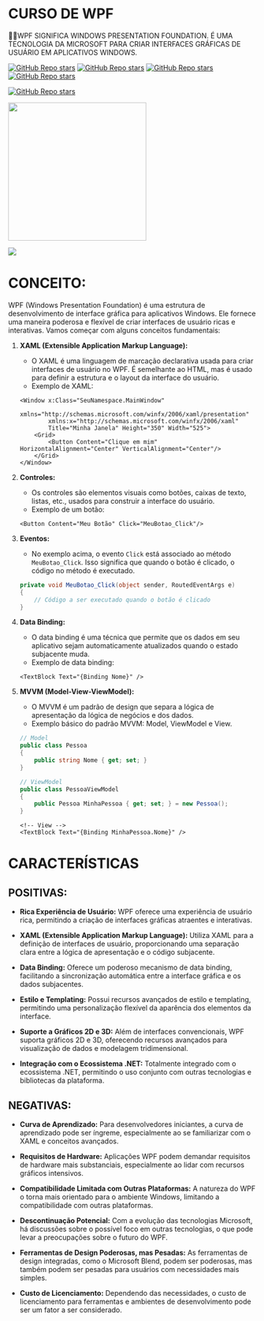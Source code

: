 # CURSO DE WPF
👨‍⚖️WPF SIGNIFICA WINDOWS PRESENTATION FOUNDATION. É UMA TECNOLOGIA DA MICROSOFT PARA CRIAR INTERFACES GRÁFICAS DE USUÁRIO EM APLICATIVOS WINDOWS.

[![GitHub Repo stars](https://img.shields.io/badge/VILHALVA-GITHUB-03A9F4?logo=github)](https://github.com/VILHALVA) 
[![GitHub Repo stars](https://img.shields.io/badge/VEJA%20OS-VIDEOS-03A9F4?logo=youtube)](https://www.youtube.com/@vilhalva100/search?query=WPF)
[![GitHub Repo stars](https://img.shields.io/badge/VEJA-DOCUMENTAÇÃO-03A9F4?logo=google)](https://docs.microsoft.com/pt-br/dotnet/desktop-wpf/) 
[![GitHub Repo stars](https://img.shields.io/badge/LINGUAGEM%20DE-PROGRAMAÇÃO-03A9F4?logo=github)](https://github.com/VILHALVA/CURSO-DE-C-SHARP) <br>

[![GitHub Repo stars](https://img.shields.io/badge/-PLAYLIST%20DO%20YOUTUBE-blueviolet)](https://youtube.com/playlist?list=PLih2KERbY1HHOOJ2C6FOrVXIwg4AZ-hk1&si=a-ana-M3MNpsbsHi)

<img src="https://www.euvic.com/wp-content/uploads/2021/05/7-dot-net-technologies.png" align="center" width="280"> <br>

![](https://i.imgur.com/waxVImv.png)

# CONCEITO:
WPF (Windows Presentation Foundation) é uma estrutura de desenvolvimento de interface gráfica para aplicativos Windows. Ele fornece uma maneira poderosa e flexível de criar interfaces de usuário ricas e interativas. Vamos começar com alguns conceitos fundamentais:

1. **XAML (Extensible Application Markup Language):**
   - O XAML é uma linguagem de marcação declarativa usada para criar interfaces de usuário no WPF. É semelhante ao HTML, mas é usado para definir a estrutura e o layout da interface do usuário.
   - Exemplo de XAML:

    ```xaml
    <Window x:Class="SeuNamespace.MainWindow"
            xmlns="http://schemas.microsoft.com/winfx/2006/xaml/presentation"
            xmlns:x="http://schemas.microsoft.com/winfx/2006/xaml"
            Title="Minha Janela" Height="350" Width="525">
        <Grid>
            <Button Content="Clique em mim" HorizontalAlignment="Center" VerticalAlignment="Center"/>
        </Grid>
    </Window>
    ```

2. **Controles:**
   - Os controles são elementos visuais como botões, caixas de texto, listas, etc., usados para construir a interface do usuário.
   - Exemplo de um botão:

    ```xaml
    <Button Content="Meu Botão" Click="MeuBotao_Click"/>
    ```

3. **Eventos:**
   - No exemplo acima, o evento `Click` está associado ao método `MeuBotao_Click`. Isso significa que quando o botão é clicado, o código no método é executado.

    ```csharp
    private void MeuBotao_Click(object sender, RoutedEventArgs e)
    {
        // Código a ser executado quando o botão é clicado
    }
    ```

4. **Data Binding:**
   - O data binding é uma técnica que permite que os dados em seu aplicativo sejam automaticamente atualizados quando o estado subjacente muda.
   - Exemplo de data binding:

    ```xaml
    <TextBlock Text="{Binding Nome}" />
    ```

5. **MVVM (Model-View-ViewModel):**
   - O MVVM é um padrão de design que separa a lógica de apresentação da lógica de negócios e dos dados.
   - Exemplo básico do padrão MVVM: Model, ViewModel e View.

    ```csharp
    // Model
    public class Pessoa
    {
        public string Nome { get; set; }
    }

    // ViewModel
    public class PessoaViewModel
    {
        public Pessoa MinhaPessoa { get; set; } = new Pessoa();
    }
    ```

    ```xaml
    <!-- View -->
    <TextBlock Text="{Binding MinhaPessoa.Nome}" />
    ```

# CARACTERÍSTICAS
## POSITIVAS:
- **Rica Experiência de Usuário:** WPF oferece uma experiência de usuário rica, permitindo a criação de interfaces gráficas atraentes e interativas.

- **XAML (Extensible Application Markup Language):** Utiliza XAML para a definição de interfaces de usuário, proporcionando uma separação clara entre a lógica de apresentação e o código subjacente.

- **Data Binding:** Oferece um poderoso mecanismo de data binding, facilitando a sincronização automática entre a interface gráfica e os dados subjacentes.

- **Estilo e Templating:** Possui recursos avançados de estilo e templating, permitindo uma personalização flexível da aparência dos elementos da interface.

- **Suporte a Gráficos 2D e 3D:** Além de interfaces convencionais, WPF suporta gráficos 2D e 3D, oferecendo recursos avançados para visualização de dados e modelagem tridimensional.

- **Integração com o Ecossistema .NET:** Totalmente integrado com o ecossistema .NET, permitindo o uso conjunto com outras tecnologias e bibliotecas da plataforma.

## NEGATIVAS:
- **Curva de Aprendizado:** Para desenvolvedores iniciantes, a curva de aprendizado pode ser íngreme, especialmente ao se familiarizar com o XAML e conceitos avançados.

- **Requisitos de Hardware:** Aplicações WPF podem demandar requisitos de hardware mais substanciais, especialmente ao lidar com recursos gráficos intensivos.

- **Compatibilidade Limitada com Outras Plataformas:** A natureza do WPF o torna mais orientado para o ambiente Windows, limitando a compatibilidade com outras plataformas.

- **Descontinuação Potencial:** Com a evolução das tecnologias Microsoft, há discussões sobre o possível foco em outras tecnologias, o que pode levar a preocupações sobre o futuro do WPF.

- **Ferramentas de Design Poderosas, mas Pesadas:** As ferramentas de design integradas, como o Microsoft Blend, podem ser poderosas, mas também podem ser pesadas para usuários com necessidades mais simples.

- **Custo de Licenciamento:** Dependendo das necessidades, o custo de licenciamento para ferramentas e ambientes de desenvolvimento pode ser um fator a ser considerado.

